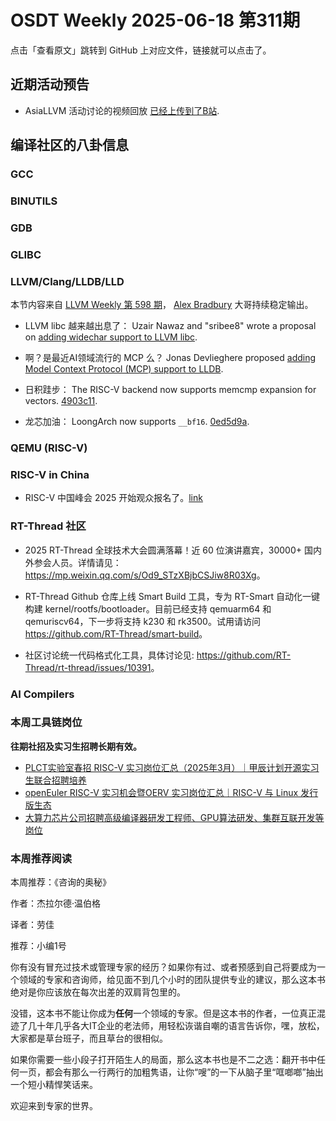 # OSDT Weekly 2025-06-18 第311期

点击「查看原文」跳转到 GitHub 上对应文件，链接就可以点击了。

## 近期活动预告

- AsiaLLVM 活动讨论的视频回放 [已经上传到了B站](https://www.bilibili.com/video/BV1FpMtzDEeB/).

## 编译社区的八卦信息

### GCC

### BINUTILS

### GDB

### GLIBC

### LLVM/Clang/LLDB/LLD

本节内容来自 [LLVM Weekly 第 598 期](http://llvmweekly.org/issue/598)，
[Alex Bradbury](https://www.linkedin.com/in/alex-bradbury/) 大哥持续稳定输出。

* LLVM libc 越来越出息了： Uzair Nawaz and "sribee8" wrote a proposal on [adding widechar support to LLVM libc](https://discourse.llvm.org/t/rfc-project-widen-your-char-izons-adding-widechar-support-to-llvm-libc/86777).

* 啊？是最近AI领域流行的 MCP 么？ Jonas Devlieghere proposed [adding Model Context Protocol (MCP) support to LLDB](https://discourse.llvm.org/t/rfc-adding-mcp-support-to-lldb/86798).

* 日积跬步： The RISC-V backend now supports memcmp expansion for vectors.
  [4903c11](https://github.com/llvm/llvm-project/commit/4903c11a7e14).

* 龙芯加油： LoongArch now supports `__bf16`.
  [0ed5d9a](https://github.com/llvm/llvm-project/commit/0ed5d9aff6e7).

### QEMU (RISC-V)

### RISC-V in China

- RISC-V 中国峰会 2025 开始观众报名了。[link](https://mp.weixin.qq.com/s/fqC7DTJkjZiXxFz0BHLt0A)

### RT-Thread 社区

- 2025 RT-Thread 全球技术大会圆满落幕！近 60 位演讲嘉宾，30000+ 国内外参会人员。详情请见：<https://mp.weixin.qq.com/s/Od9_STzXBjbCSJiw8R03Xg>。

- RT-Thread Github 仓库上线 Smart Build 工具，专为 RT-Smart 自动化一键构建 kernel/rootfs/bootloader。目前已经支持 qemuarm64 和 qemuriscv64，下一步将支持 k230 和 rk3500。试用请访问 <https://github.com/RT-Thread/smart-build>。

- 社区讨论统一代码格式化工具，具体讨论见: <https://github.com/RT-Thread/rt-thread/issues/10391>。

### AI Compilers

### 本周工具链岗位

**往期社招及实习生招聘长期有效。**

- [PLCT实验室春招 RISC-V 实习岗位汇总（2025年3月）｜甲辰计划开源实习生联合招聘培养](https://mp.weixin.qq.com/s/no5v_YeGI3LUE7mYv5wUpQ)
- [openEuler RISC-V 实习机会暨OERV 实习岗位汇总｜RISC-V 与 Linux 发行版生态](https://mp.weixin.qq.com/s/87XEhORtte_iTTZqjinX2g)
- [大算力芯片公司招聘高级编译器研发工程师、GPU算法研发、集群互联开发等岗位](https://mp.weixin.qq.com/s/ONoNJ5jZmL794AdtlHrDuQ)

### 本周推荐阅读

本周推荐：《咨询的奥秘》

作者：杰拉尔德·温伯格

译者：劳佳

推荐：小编1号

你有没有冒充过技术或管理专家的经历？如果你有过、或者预感到自己将要成为一个领域的专家和咨询师，给见面不到几个小时的团队提供专业的建议，那么这本书绝对是你应该放在每次出差的双肩背包里的。

没错，这本书不能让你成为**任何**一个领域的专家。但是这本书的作者，一位真正混迹了几十年几乎各大IT企业的老法师，用轻松诙谐自嘲的语言告诉你，嘿，放松，大家都是草台班子，而且草台的很相似。

如果你需要一些小段子打开陌生人的局面，那么这本书也是不二之选：翻开书中任何一页，都会有那么一行两行的加粗隽语，让你“嗖”的一下从脑子里“哐啷啷”抽出一个短小精悍笑话来。

欢迎来到专家的世界。
